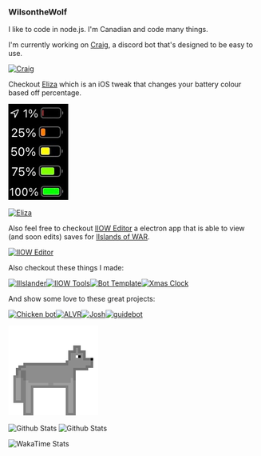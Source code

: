 ### WilsontheWolf

I like to code in node.js. I'm Canadian and code many things.

I'm currently working on [Craig](https://github.com/WilsontheWolf/Craig), a discord bot that's designed to be easy to use.

[![Craig](https://github-readme-stats.vercel.app/api/pin/?username=WilsontheWolf&repo=Craig&theme=radical)](https://github.com/WilsontheWolf/Craig)

Checkout [Eliza](https://github.com/WilsontheWolf/Eliza) which is an iOS tweak that changes your battery colour based off percentage.

![Eliza](https://github.com/WilsontheWolf/WilsontheWolf/blob/master/battery.png)

[![Eliza](https://github-readme-stats.vercel.app/api/pin/?username=WilsontheWolf&repo=Eliza&theme=radical)](https://github.com/WilsontheWolf/Eliza)

Also feel free to checkout [IIOW Editor](https://github.com/WilsontheWolf/iiow-editor) a electron app that is able to view (and soon edits) saves for [IIslands of WAR](https://store.steampowered.com/app/1162470/IIslands_of_War/).

[![IIOW Editor](https://github-readme-stats.vercel.app/api/pin/?username=WilsontheWolf&repo=iiow-editor&theme=radical)](https://github.com/WilsontheWolf/iiow-editor)

Also checkout these things I made:

[![IIIslander](https://github-readme-stats.vercel.app/api/pin/?username=WilsontheWolf&repo=isfb&theme=radical)](https://github.com/WilsontheWolf/isfb)[![IIOW Tools](https://github-readme-stats.vercel.app/api/pin/?username=WilsontheWolf&repo=iiow-tools&theme=radical)](https://github.com/WilsontheWolf/iiow-tools)[![Bot Template](https://github-readme-stats.vercel.app/api/pin/?username=WilsontheWolf&repo=bot-template&theme=radical)](https://github.com/WilsontheWolf/bot-template)[![Xmas Clock](https://github-readme-stats.vercel.app/api/pin/?username=WilsontheWolf&repo=xmas-clock&theme=radical)](https://github.com/WilsontheWolf/xmas-clock)

And show some love to these great projects:

[![Chicken bot](https://github-readme-stats.vercel.app/api/pin/?username=Chicken&repo=ChickenBot&show_owner=true&theme=radical)](https://github.com/Chicken/ChickenBot)[![ALVR](https://github-readme-stats.vercel.app/api/pin/?username=ALVR-org&repo=ALVR&show_owner=true&theme=radical)](https://github.com/ALVR-org/ALVR)[![Josh](https://github-readme-stats.vercel.app/api/pin/?username=eslachance&repo=josh&show_owner=true&theme=radical)](https://github.com/eslachance/josh)[![guidebot](https://github-readme-stats.vercel.app/api/pin/?username=Znudzony&repo=quick-ms&show_owner=true&theme=radical)](https://github.com/Znudzony/quick-ms)

![Wolf](https://github.com/WilsontheWolf/WilsontheWolf/blob/master/Wolf.gif)

![Github Stats](https://github-readme-stats.vercel.app/api?username=WilsontheWolf&show_icons=true&theme=radical&count_private=true)
![Github Stats](https://github-readme-stats.vercel.app/api/top-langs/?username=WilsontheWolf&&show_icons=true&theme=radical&count_private=true&layout=compact)

![WakaTime Stats](https://github-readme-stats.vercel.app/api/wakatime?username=WilsontheWolf&theme=radical&layout=compact)
